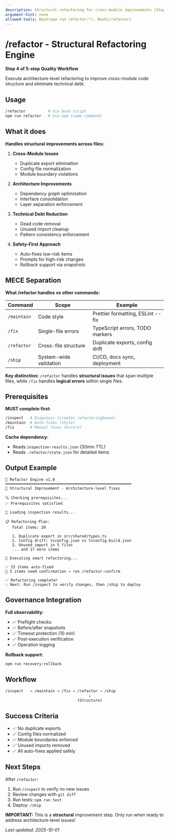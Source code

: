```yaml
---
description: Structural refactoring for cross-module improvements (Step 4 of 5-step workflow)
argument-hint: none
allowed-tools: Bash(npm run refactor:*), Bash(/refactor)
---
```


# /refactor - Structural Refactoring Engine

**Step 4 of 5-step Quality Workflow**

Execute architecture-level refactoring to improve cross-module code structure and eliminate technical debt.

## Usage

```bash
/refactor          # Via bash script
npm run refactor   # Via npm (same command)
```

## What it does

**Handles structural improvements across files:**

1. **Cross-Module Issues**

   - Duplicate export elimination
   - Config file normalization
   - Module boundary violations

2. **Architecture Improvements**

   - Dependency graph optimization
   - Interface consolidation
   - Layer separation enforcement

3. **Technical Debt Reduction**

   - Dead code removal
   - Unused import cleanup
   - Pattern consistency enforcement

4. **Safety-First Approach**
   - Auto-fixes low-risk items
   - Prompts for high-risk changes
   - Rollback support via snapshots

## MECE Separation

**What /refactor handles vs other commands:**

| Command     | Scope                  | Example                           |
| ----------- | ---------------------- | --------------------------------- |
| `/maintain` | Code style             | Prettier formatting, ESLint --fix |
| `/fix`      | Single-file errors     | TypeScript errors, TODO markers   |
| `/refactor` | Cross-file structure   | Duplicate exports, config drift   |
| `/ship`     | System-wide validation | CI/CD, docs sync, deployment      |

**Key distinction:** `/refactor` handles **structural issues** that span multiple files, while `/fix` handles **logical errors** within single files.

## Prerequisites

**MUST complete first:**

```bash
/inspect   # Diagnosis (creates refactoringQueue)
/maintain  # Auto-fixes (style)
/fix       # Manual fixes (errors)
```

**Cache dependency:**

- Reads `inspection-results.json` (30min TTL)
- Reads `.refactor/state.json` for detailed items

## Output Example

```
🔧 Refactor Engine v1.0
════════════════════════════════════════════════════════
📐 Structural Improvement - Architecture-level fixes

🔍 Checking prerequisites...
✅ Prerequisites satisfied

📂 Loading inspection results...

📋 Refactoring Plan:
   Total items: 20

   1. Duplicate export in src/shared/types.ts
   2. Config drift: tsconfig.json vs tsconfig.build.json
   3. Unused import in 5 files
   ... and 17 more items

🚀 Executing smart refactoring...

✅ 15 items auto-fixed
🔶 5 items need confirmation → run /refactor-confirm

✅ Refactoring complete!
💡 Next: Run /inspect to verify changes, then /ship to deploy
```

## Governance Integration

**Full observability:**

- ✅ Preflight checks
- ✅ Before/after snapshots
- ✅ Timeout protection (10 min)
- ✅ Post-execution verification
- ✅ Operation logging

**Rollback support:**

```bash
npm run recovery:rollback
```

## Workflow

```bash
/inspect   → /maintain → /fix → /refactor → /ship
                                     ↓
                                (Structure)
```

## Success Criteria

- ✅ No duplicate exports
- ✅ Config files normalized
- ✅ Module boundaries enforced
- ✅ Unused imports removed
- ✅ All auto-fixes applied safely

## Next Steps

After `/refactor`:

1. Run `/inspect` to verify no new issues
2. Review changes with `git diff`
3. Run tests: `npm run test`
4. Deploy: `/ship`

**IMPORTANT:** This is a **structural** improvement step. Only run when ready to address architecture-level issues!

_Last updated: 2025-10-01_
